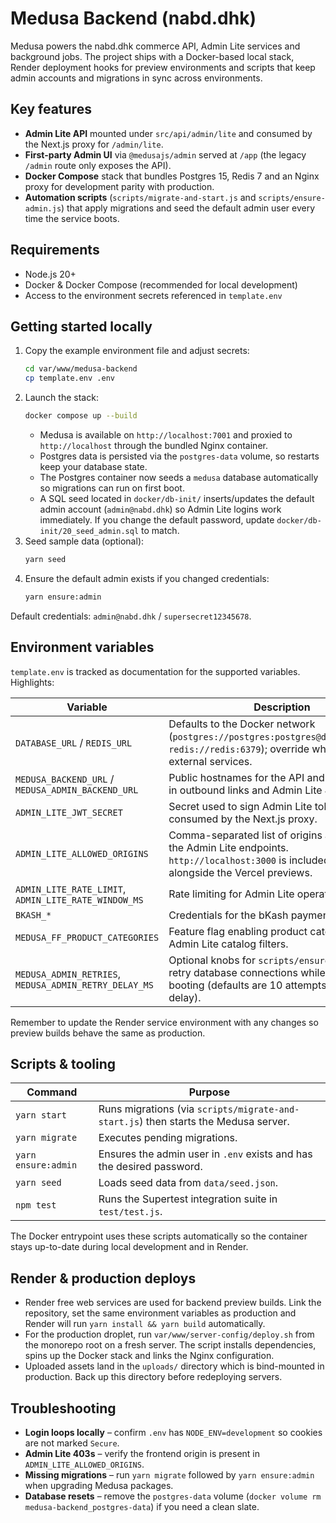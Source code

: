 # Medusa Backend (nabd.dhk)

Medusa powers the nabd.dhk commerce API, Admin Lite services and background jobs. The project ships with a Docker-based local stack, Render deployment hooks for preview environments and scripts that keep admin accounts and migrations in sync across environments.

## Key features

- **Admin Lite API** mounted under `src/api/admin/lite` and consumed by the Next.js proxy for `/admin/lite`.
- **First-party Admin UI** via `@medusajs/admin` served at `/app` (the legacy `/admin` route only exposes the API).
- **Docker Compose** stack that bundles Postgres 15, Redis 7 and an Nginx proxy for development parity with production.
- **Automation scripts** (`scripts/migrate-and-start.js` and `scripts/ensure-admin.js`) that apply migrations and seed the default admin user every time the service boots.

## Requirements

- Node.js 20+
- Docker & Docker Compose (recommended for local development)
- Access to the environment secrets referenced in `template.env`

## Getting started locally

1. Copy the example environment file and adjust secrets:
   ```bash
   cd var/www/medusa-backend
   cp template.env .env
   ```
2. Launch the stack:
   ```bash
   docker compose up --build
   ```
   - Medusa is available on `http://localhost:7001` and proxied to `http://localhost` through the bundled Nginx container.
   - Postgres data is persisted via the `postgres-data` volume, so restarts keep your database state.
   - The Postgres container now seeds a `medusa` database automatically so migrations can run on first boot.
   - A SQL seed located in `docker/db-init/` inserts/updates the default admin account (`admin@nabd.dhk`) so Admin Lite logins work immediately. If you change the default password, update `docker/db-init/20_seed_admin.sql` to match.
3. Seed sample data (optional):
   ```bash
   yarn seed
   ```
4. Ensure the default admin exists if you changed credentials:
   ```bash
   yarn ensure:admin
   ```

Default credentials: `admin@nabd.dhk` / `supersecret12345678`.

## Environment variables

`template.env` is tracked as documentation for the supported variables. Highlights:

| Variable | Description |
| --- | --- |
| `DATABASE_URL` / `REDIS_URL` | Defaults to the Docker network (`postgres://postgres:postgres@db:5432/medusa`, `redis://redis:6379`); override when pointing at external services. |
| `MEDUSA_BACKEND_URL` / `MEDUSA_ADMIN_BACKEND_URL` | Public hostnames for the API and admin, used in outbound links and Admin Lite JWTs. |
| `ADMIN_LITE_JWT_SECRET` | Secret used to sign Admin Lite tokens consumed by the Next.js proxy. |
| `ADMIN_LITE_ALLOWED_ORIGINS` | Comma-separated list of origins allowed to hit the Admin Lite endpoints. `http://localhost:3000` is included for local dev alongside the Vercel previews. |
| `ADMIN_LITE_RATE_LIMIT`, `ADMIN_LITE_RATE_WINDOW_MS` | Rate limiting for Admin Lite operations. |
| `BKASH_*` | Credentials for the bKash payment integration. |
| `MEDUSA_FF_PRODUCT_CATEGORIES` | Feature flag enabling product categories for Admin Lite catalog filters. |
| `MEDUSA_ADMIN_RETRIES`, `MEDUSA_ADMIN_RETRY_DELAY_MS` | Optional knobs for `scripts/ensure-admin.js` to retry database connections while Postgres is booting (defaults are 10 attempts with 2s delay). |

Remember to update the Render service environment with any changes so preview builds behave the same as production.

## Scripts & tooling

| Command | Purpose |
| --- | --- |
| `yarn start` | Runs migrations (via `scripts/migrate-and-start.js`) then starts the Medusa server. |
| `yarn migrate` | Executes pending migrations. |
| `yarn ensure:admin` | Ensures the admin user in `.env` exists and has the desired password. |
| `yarn seed` | Loads seed data from `data/seed.json`. |
| `npm test` | Runs the Supertest integration suite in `test/test.js`. |

The Docker entrypoint uses these scripts automatically so the container stays up-to-date during local development and in Render.

## Render & production deploys

- Render free web services are used for backend preview builds. Link the repository, set the same environment variables as production and Render will run `yarn install && yarn build` automatically.
- For the production droplet, run `var/www/server-config/deploy.sh` from the monorepo root on a fresh server. The script installs dependencies, spins up the Docker stack and links the Nginx configuration.
- Uploaded assets land in the `uploads/` directory which is bind-mounted in production. Back up this directory before redeploying servers.

## Troubleshooting

- **Login loops locally** – confirm `.env` has `NODE_ENV=development` so cookies are not marked `Secure`.
- **Admin Lite 403s** – verify the frontend origin is present in `ADMIN_LITE_ALLOWED_ORIGINS`.
- **Missing migrations** – run `yarn migrate` followed by `yarn ensure:admin` when upgrading Medusa packages.
- **Database resets** – remove the `postgres-data` volume (`docker volume rm medusa-backend_postgres-data`) if you need a clean slate.

